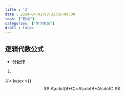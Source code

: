 ```yaml
---
title : '3'
date : 2024-04-01T08:32:01+08:00
tags: ["数电"]
categories: ["学习笔记"]
draft : false
---
```

## 逻辑代数公式
- 分配律
1. 
{{< katex >}}
$$
A\cdot(B+C)=A\cdotB+A\cdotC 
$$
